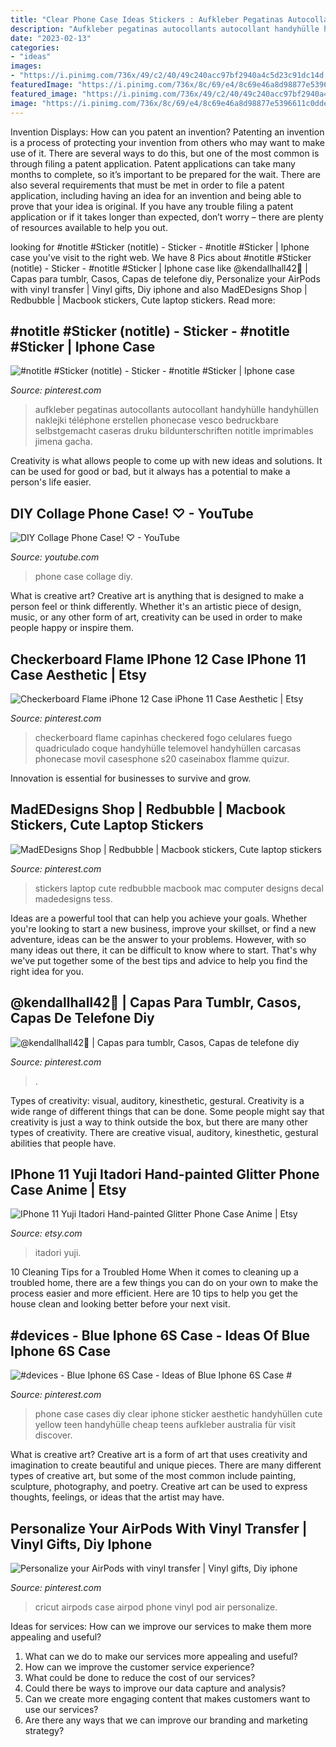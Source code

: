 ```yaml
---
title: "Clear Phone Case Ideas Stickers : Aufkleber Pegatinas Autocollants Autocollant Handyhülle Handyhüllen Naklejki Téléphone Erstellen Phonecase Vesco Bedruckbare Selbstgemacht Caseras Druku Bildunterschriften Notitle Imprimables Jimena Gacha"
description: "Aufkleber pegatinas autocollants autocollant handyhülle handyhüllen naklejki téléphone erstellen phonecase vesco bedruckbare selbstgemacht caseras druku bildunterschriften notitle imprimables jimena gacha"
date: "2023-02-13"
categories:
- "ideas"
images:
- "https://i.pinimg.com/736x/49/c2/40/49c240acc97bf2940a4c5d23c91dc14d.jpg"
featuredImage: "https://i.pinimg.com/736x/8c/69/e4/8c69e46a8d98877e5396611c0dde32cf--stickers-gadgets.jpg"
featured_image: "https://i.pinimg.com/736x/49/c2/40/49c240acc97bf2940a4c5d23c91dc14d.jpg"
image: "https://i.pinimg.com/736x/8c/69/e4/8c69e46a8d98877e5396611c0dde32cf--stickers-gadgets.jpg"
---
```



Invention Displays: How can you patent an invention?
Patenting an invention is a process of protecting your invention from others who may want to make use of it. There are several ways to do this, but one of the most common is through filing a patent application. Patent applications can take many months to complete, so it’s important to be prepared for the wait. There are also several requirements that must be met in order to file a patent application, including having an idea for an invention and being able to prove that your idea is original. If you have any trouble filing a patent application or if it takes longer than expected, don’t worry – there are plenty of resources available to help you out.

	

		
looking for #notitle #Sticker (notitle) - Sticker - #notitle #Sticker | Iphone case you've visit to the right web. We have 8 Pics about #notitle #Sticker (notitle) - Sticker - #notitle #Sticker | Iphone case like @kendallhall42🤩 | Capas para tumblr, Casos, Capas de telefone diy, Personalize your AirPods with vinyl transfer | Vinyl gifts, Diy iphone and also MadEDesigns Shop | Redbubble | Macbook stickers, Cute laptop stickers. Read more:
		
    
## #notitle #Sticker (notitle) - Sticker - #notitle #Sticker | Iphone Case

<img loading=lazy src="https://i.pinimg.com/736x/49/c2/40/49c240acc97bf2940a4c5d23c91dc14d.jpg" onerror="this.onerror=null;this.src='https://tse1.mm.bing.net/th?id=OIP.LCfdiFh4QhsihjwKJ2GruQHaKJ&amp;pid=15.1';" alt="#notitle #Sticker (notitle) - Sticker - #notitle #Sticker | Iphone case">

_Source: pinterest.com_

>aufkleber pegatinas autocollants autocollant handyhülle handyhüllen naklejki téléphone erstellen phonecase vesco bedruckbare selbstgemacht caseras druku bildunterschriften notitle imprimables jimena gacha. 

	

Creativity is what allows people to come up with new ideas and solutions. It can be used for good or bad, but it always has a potential to make a person's life easier.

    
## DIY Collage Phone Case! ♡ - YouTube

<img loading=lazy src="https://i.ytimg.com/vi/gEGtxWbZ4tI/maxresdefault.jpg" onerror="this.onerror=null;this.src='https://tse2.mm.bing.net/th?id=OIP.NWitSsXs2Ef9tXBe7ORf7AHaEK&amp;pid=15.1';" alt="DIY Collage Phone Case! ♡ - YouTube">

_Source: youtube.com_

>phone case collage diy. 

	

What is creative art?
Creative art is anything that is designed to make a person feel or think differently. Whether it's an artistic piece of design, music, or any other form of art, creativity can be used in order to make people happy or inspire them.

    
## Checkerboard Flame IPhone 12 Case IPhone 11 Case Aesthetic | Etsy

<img loading=lazy src="https://i.pinimg.com/736x/10/7f/b7/107fb7602f5b794e7e818a8bec6796df.jpg" onerror="this.onerror=null;this.src='https://tse3.mm.bing.net/th?id=OIP.IXEYrpZqN0P8xiiBOjWBMgHaHa&amp;pid=15.1';" alt="Checkerboard Flame iPhone 12 Case iPhone 11 Case Aesthetic | Etsy">

_Source: pinterest.com_

>checkerboard flame capinhas checkered fogo celulares fuego quadriculado coque handyhülle telemovel handyhüllen carcasas phonecase movil casesphone s20 caseinabox flamme quizur. 

	

Innovation is essential for businesses to survive and grow.

    
## MadEDesigns Shop | Redbubble | Macbook Stickers, Cute Laptop Stickers

<img loading=lazy src="https://i.pinimg.com/736x/8c/69/e4/8c69e46a8d98877e5396611c0dde32cf--stickers-gadgets.jpg" onerror="this.onerror=null;this.src='https://tse1.mm.bing.net/th?id=OIP.XwKzEKJGGY-jwOfs5PSkhwHaJ3&amp;pid=15.1';" alt="MadEDesigns Shop | Redbubble | Macbook stickers, Cute laptop stickers">

_Source: pinterest.com_

>stickers laptop cute redbubble macbook mac computer designs decal madedesigns tess. 

	

Ideas are a powerful tool that can help you achieve your goals. Whether you're looking to start a new business, improve your skillset, or find a new adventure, ideas can be the answer to your problems. However, with so many ideas out there, it can be difficult to know where to start. That's why we've put together some of the best tips and advice to help you find the right idea for you.

    
## @kendallhall42🤩 | Capas Para Tumblr, Casos, Capas De Telefone Diy

<img loading=lazy src="https://i.pinimg.com/736x/51/74/8c/51748c9db433c84dfc92a9ed02bf4804.jpg" onerror="this.onerror=null;this.src='https://tse4.mm.bing.net/th?id=OIP.zLEz_r9bz6Ihr_860FrFaQHaJ3&amp;pid=15.1';" alt="@kendallhall42🤩 | Capas para tumblr, Casos, Capas de telefone diy">

_Source: pinterest.com_

>. 

	

Types of creativity: visual, auditory, kinesthetic, gestural.
Creativity is a wide range of different things that can be done. Some people might say that creativity is just a way to think outside the box, but there are many other types of creativity. There are creative visual, auditory, kinesthetic, gestural abilities that people have.

    
## IPhone 11 Yuji Itadori Hand-painted Glitter Phone Case Anime | Etsy

<img loading=lazy src="https://i.etsystatic.com/28712926/r/il/9ea4f3/3045805628/il_1588xN.3045805628_kwfb.jpg" onerror="this.onerror=null;this.src='https://tse3.mm.bing.net/th?id=OIP.OPHrK7WuauGDnjp5OImNyQHaK6&amp;pid=15.1';" alt="IPhone 11 Yuji Itadori Hand-painted Glitter Phone Case Anime | Etsy">

_Source: etsy.com_

>itadori yuji. 

	

10 Cleaning Tips for a Troubled Home
When it comes to cleaning up a troubled home, there are a few things you can do on your own to make the process easier and more efficient. Here are 10 tips to help you get the house clean and looking better before your next visit.

    
## #devices - Blue Iphone 6S Case - Ideas Of Blue Iphone 6S Case #

<img loading=lazy src="https://i.pinimg.com/736x/15/c2/3a/15c23aa89a8c0ef750adc296c39b1192.jpg" onerror="this.onerror=null;this.src='https://tse3.mm.bing.net/th?id=OIP.f-wmPn62VRUhAEXOT4HamwHaJ3&amp;pid=15.1';" alt="#devices - Blue Iphone 6S Case - Ideas of Blue Iphone 6S Case #">

_Source: pinterest.com_

>phone case cases diy clear iphone sticker aesthetic handyhüllen cute yellow teen handyhülle cheap teens aufkleber australia für visit discover. 

	

What is creative art?
Creative art is a form of art that uses creativity and imagination to create beautiful and unique pieces. There are many different types of creative art, but some of the most common include painting, sculpture, photography, and poetry. Creative art can be used to express thoughts, feelings, or ideas that the artist may have.

    
## Personalize Your AirPods With Vinyl Transfer | Vinyl Gifts, Diy Iphone

<img loading=lazy src="https://i.pinimg.com/736x/9e/f1/03/9ef10372d4e129d9633e63f82b46d1cf.jpg" onerror="this.onerror=null;this.src='https://tse1.mm.bing.net/th?id=OIP.D9ItORc6KDtIGJbnrPTEPQHaHa&amp;pid=15.1';" alt="Personalize your AirPods with vinyl transfer | Vinyl gifts, Diy iphone">

_Source: pinterest.com_

>cricut airpods case airpod phone vinyl pod air personalize. 

	

Ideas for services: How can we improve our services to make them more appealing and useful?
1. What can we do to make our services more appealing and useful? 
2. How can we improve the customer service experience? 
3. What could be done to reduce the cost of our services? 
4. Could there be ways to improve our data capture and analysis? 
5. Can we create more engaging content that makes customers want to use our services? 
6. Are there any ways that we can improve our branding and marketing strategy?

